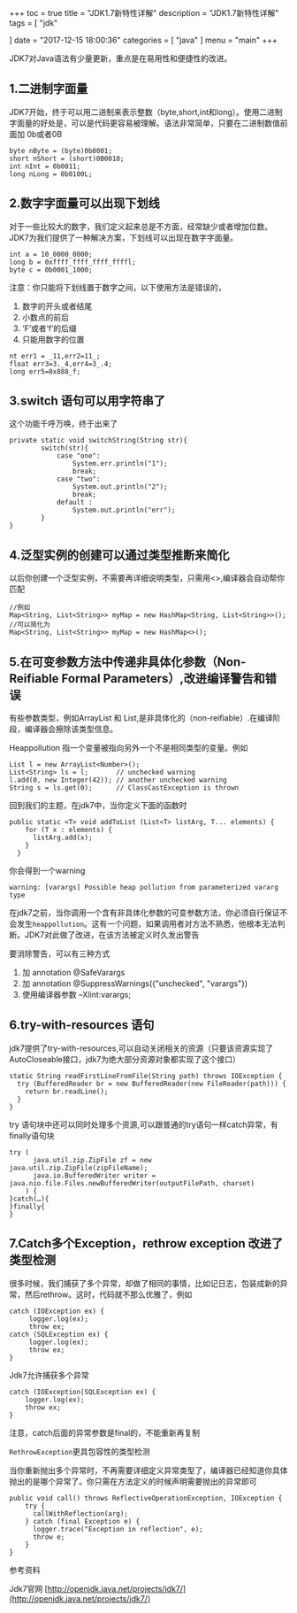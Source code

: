 +++
toc = true
title = "JDK1.7新特性详解"
description = "JDK1.7新特性详解"
tags = [
	"jdk"

]
date = "2017-12-15 18:00:36"
categories = [
    "java"
]
menu = "main"
+++

JDK7对Java语法有少量更新，重点是在易用性和便捷性的改进。

## 1.二进制字面量

JDK7开始，终于可以用二进制来表示整数（byte,short,int和long）。使用二进制字面量的好处是，可以是代码更容易被理解。语法非常简单，只要在二进制数值前面加 0b或者0B

```
byte nByte = (byte)0b0001;  
short nShort = (short)0B0010;  
int nInt = 0b0011;  
long nLong = 0b0100L; 
```

## 2.数字字面量可以出现下划线

对于一些比较大的数字，我们定义起来总是不方面，经常缺少或者增加位数。JDK7为我们提供了一种解决方案，下划线可以出现在数字字面量。

```
int a = 10_0000_0000;  
long b = 0xffff_ffff_ffff_ffffl;  
byte c = 0b0001_1000;  
```

注意：你只能将下划线置于数字之间，以下使用方法是错误的，

1. 数字的开头或者结尾
2. 小数点的前后
3. ‘F’或者‘f’的后缀
4. 只能用数字的位置

```
nt err1 = _11,err2=11_;  
float err3=3._4,err4=3_.4;  
long err5=0x888_f;  
```

## 3.switch 语句可以用字符串了

这个功能千呼万唤，终于出来了

```
private static void switchString(String str){  
        switch(str){  
            case "one":  
                System.err.println("1");  
                break;  
            case "two":  
                System.out.println("2");  
                break;  
            default :  
                System.out.println("err");  
        }  
}  
```

## 4.泛型实例的创建可以通过类型推断来简化

以后你创建一个泛型实例，不需要再详细说明类型，只需用<>,编译器会自动帮你匹配

```
//例如   
Map<String, List<String>> myMap = new HashMap<String, List<String>>();  
//可以简化为  
Map<String, List<String>> myMap = new HashMap<>();  
```

## 5.在可变参数方法中传递非具体化参数（Non-Reifiable Formal Parameters）,改进编译警告和错误

有些参数类型，例如ArrayList<Number> 和 List<String>,是非具体化的（non-reifiable）.在编译阶段，编译器会擦除该类型信息。

Heappollution 指一个变量被指向另外一个不是相同类型的变量。例如

```
List l = new ArrayList<Number>();  
List<String> ls = l;       // unchecked warning  
l.add(0, new Integer(42)); // another unchecked warning  
String s = ls.get(0);      // ClassCastException is thrown  
```

回到我们的主题，在jdk7中，当你定义下面的函数时

```
public static <T> void addToList (List<T> listArg, T... elements) {  
    for (T x : elements) {  
      listArg.add(x);  
    }  
  }  
```

你会得到一个warning

`warning: [varargs] Possible heap pollution from parameterized vararg type `

在jdk7之前，当你调用一个含有非具体化参数的可变参数方法，你必须自行保证不会发生`heappollution`。这有一个问题，如果调用者对方法不熟悉，他根本无法判断。JDK7对此做了改进，在该方法被定义时久发出警告

要消除警告，可以有三种方式

1. 加 annotation @SafeVarargs
2. 加 annotation @SuppressWarnings({"unchecked", "varargs"})
3. 使用编译器参数 –Xlint:varargs;

## 6.try-with-resources 语句

jdk7提供了try-with-resources,可以自动关闭相关的资源（只要该资源实现了AutoCloseable接口，jdk7为绝大部分资源对象都实现了这个接口）

```
static String readFirstLineFromFile(String path) throws IOException {  
  try (BufferedReader br = new BufferedReader(new FileReader(path))) {  
    return br.readLine();  
  }  
}  
```

try 语句块中还可以同时处理多个资源,可以跟普通的try语句一样catch异常，有finally语句块

```
try (  
      java.util.zip.ZipFile zf = new java.util.zip.ZipFile(zipFileName);  
      java.io.BufferedWriter writer = java.nio.file.Files.newBufferedWriter(outputFilePath, charset)  
    ) {  
}catch(…){  
}finally{  
}  
```

## 7.Catch多个Exception，rethrow exception 改进了类型检测

很多时候，我们捕获了多个异常，却做了相同的事情，比如记日志，包装成新的异常，然后rethrow。这时，代码就不那么优雅了，例如

```
catch (IOException ex) {  
     logger.log(ex);  
     throw ex;  
catch (SQLException ex) {  
     logger.log(ex);  
     throw ex;  
}  
```

Jdk7允许捕获多个异常

```
catch (IOException|SQLException ex) {  
    logger.log(ex);  
    throw ex;  
}  
```

注意，catch后面的异常参数是final的，不能重新再复制

`RethrowException`更具包容性的类型检测

当你重新抛出多个异常时，不再需要详细定义异常类型了，编译器已经知道你具体抛出的是哪个异常了。你只需在方法定义的时候声明需要抛出的异常即可

```
public void call() throws ReflectiveOperationException, IOException {  
    try {  
      callWithReflection(arg);  
    } catch (final Exception e) {  
      logger.trace("Exception in reflection", e);  
      throw e;  
    }  
}  
```

参考资料

Jdk7官网 [http://openjdk.java.net/projects/jdk7/](http://openjdk.java.net/projects/jdk7/)